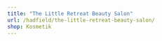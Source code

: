 ```yaml
---
title: "The Little Retreat Beauty Salon"
url: /hadfield/the-little-retreat-beauty-salon/
shop: Kosmetik
---
```

